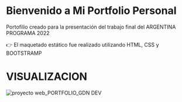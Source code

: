 #                        Bienvenido a Mi Portfolio Personal

Portofilio creado para la presentación del trabajo final del ARGENTINA PROGRAMA 2022


:point_right: El maquetado estático fue realizado utilizando HTML, CSS y BOOTSTRAMP

# VISUALIZACION

![proyecto web_PORTFOLIO_GDN DEV](https://github.com/GimeDiStefanoN/PortfolioFrontEndEstatico/assets/97200944/09054dcc-5a6d-4cb0-97e1-7270c08c5885)


